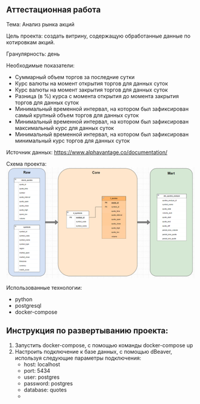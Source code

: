 ## Аттестационная работа
Тема: Анализ рынка акций

Цель проекта: создать витрину, содержащую обработанные данные по котировкам акций.

Гранулярность: день

Необходимые показатели:
 - Суммарный объем торгов за последние сутки
 - Курс валюты на момент открытия торгов для данных суток
 - Курс валюты на момент закрытия торгов для данных суток
 - Разница (в %) курса с момента открытия до момента закрытия торгов для данных суток
 - Минимальный временной интервал, на котором был зафиксирован самый крупный объем торгов для данных суток
 - Минимальный временной интервал, на котором был зафиксирован максимальный курс для данных суток
 - Минимальный временной интервал, на котором был зафиксирован минимальный курс торгов для данных суток

Источник данных: https://www.alphavantage.co/documentation/

Схема проекта:
![Схема проекта](/src/scheme.png)

Использованные технологии:
 - python
 - postgresql
 - docker-compose

## Инструкция по развертыванию проекта:

1. Запустить docker-compose, с помощью команды docker-compose up
2. Настроить подключение к базе данных, с помощью dBeaver, используя следующие параметры подключения:
   - host: localhost
   - port: 5434
   - user: postgres
   - password: postgres
   - database: quotes
   - 